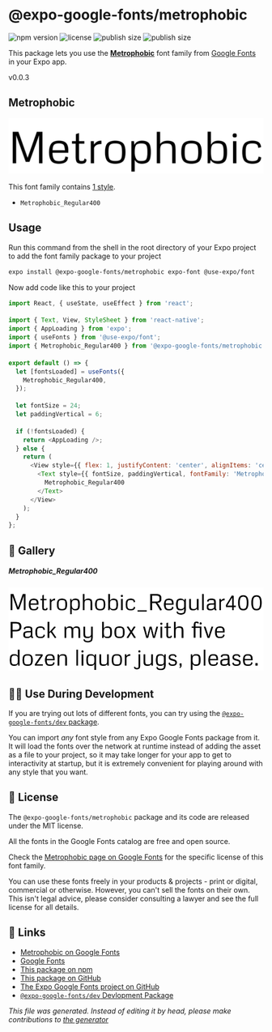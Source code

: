 # @expo-google-fonts/metrophobic

![npm version](https://flat.badgen.net/npm/v/@expo-google-fonts/metrophobic)
![license](https://flat.badgen.net/github/license/expo/google-fonts)
![publish size](https://flat.badgen.net/packagephobia/install/@expo-google-fonts/metrophobic)
![publish size](https://flat.badgen.net/packagephobia/publish/@expo-google-fonts/metrophobic)

This package lets you use the [**Metrophobic**](https://fonts.google.com/specimen/Metrophobic) font family from [Google Fonts](https://fonts.google.com/) in your Expo app.

v0.0.3

## Metrophobic

![Metrophobic](./font-family.png)

This font family contains [1 style](#gallery).

- `Metrophobic_Regular400`

## Usage

Run this command from the shell in the root directory of your Expo project to add the font family package to your project
```sh
expo install @expo-google-fonts/metrophobic expo-font @use-expo/font
```

Now add code like this to your project
```js
import React, { useState, useEffect } from 'react';

import { Text, View, StyleSheet } from 'react-native';
import { AppLoading } from 'expo';
import { useFonts } from '@use-expo/font';
import { Metrophobic_Regular400 } from '@expo-google-fonts/metrophobic';

export default () => {
  let [fontsLoaded] = useFonts({
    Metrophobic_Regular400,
  });

  let fontSize = 24;
  let paddingVertical = 6;

  if (!fontsLoaded) {
    return <AppLoading />;
  } else {
    return (
      <View style={{ flex: 1, justifyContent: 'center', alignItems: 'center' }}>
        <Text style={{ fontSize, paddingVertical, fontFamily: 'Metrophobic_Regular400' }}>
          Metrophobic_Regular400
        </Text>
      </View>
    );
  }
};

```

## 🔡 Gallery

##### Metrophobic_Regular400
![Metrophobic_Regular400](./fba0d5a8f2ffaa5c02bcfc5580a50f6b1dac80580d8d3a77073e6a74aa189b5c.ttf.png)


## 👩‍💻 Use During Development

If you are trying out lots of different fonts, you can try using the [`@expo-google-fonts/dev` package](https://github.com/expo/google-fonts/tree/master/font-packages/dev#readme).

You can import *any* font style from any Expo Google Fonts package from it. It will load the fonts
over the network at runtime instead of adding the asset as a file to your project, so it may take longer
for your app to get to interactivity at startup, but it is extremely convenient
for playing around with any style that you want.

## 📖 License

The `@expo-google-fonts/metrophobic` package and its code are released under the MIT license.

All the fonts in the Google Fonts catalog are free and open source.

Check the [Metrophobic page on Google Fonts](https://fonts.google.com/specimen/Metrophobic) for the specific license of this font family.

You can use these fonts freely in your products & projects - print or digital, commercial or otherwise. However, you can't sell the fonts on their own. This isn't legal advice, please consider consulting a lawyer and see the full license for all details.

## 🔗 Links

- [Metrophobic on Google Fonts](https://fonts.google.com/specimen/Metrophobic)
- [Google Fonts](https://fonts.google.com/)
- [This package on npm](https://www.npmjs.com/package/@expo-google-fonts/metrophobic)
- [This package on GitHub](https://github.com/expo/google-fonts/tree/master/font-packages/metrophobic)
- [The Expo Google Fonts project on GitHub](https://github.com/expo/google-fonts)
- [`@expo-google-fonts/dev` Devlopment Package](https://github.com/expo/google-fonts/tree/master/font-packages/dev)


*This file was generated. Instead of editing it by head, please make contributions to [the generator](https://github.com/expo/google-fonts/tree/master/packages/generator)*

